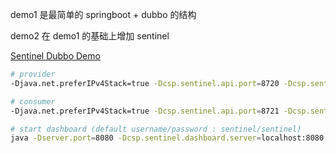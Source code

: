 demo1 是最简单的 springboot + dubbo 的结构

demo2 在 demo1 的基础上增加 sentinel 

[Sentinel Dubbo Demo](https://github.com/alibaba/Sentinel/tree/master/sentinel-demo/sentinel-demo-dubbo)

```bash
# provider
-Djava.net.preferIPv4Stack=true -Dcsp.sentinel.api.port=8720 -Dcsp.sentinel.dashboard.server=localhost:8080 -Dproject.name=demo2-dubbo-provider

# consumer
-Djava.net.preferIPv4Stack=true -Dcsp.sentinel.api.port=8721 -Dcsp.sentinel.dashboard.server=localhost:8080 -Dproject.name=demo2-dubbo-consumer

# start dashboard (default username/password : sentinel/sentinel)
java -Dserver.port=8080 -Dcsp.sentinel.dashboard.server=localhost:8080 -Dproject.name=sentinel-dashboard -jar sentinel-dashboard.jar
```
